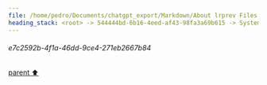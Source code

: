```yaml
---
file: /home/pedro/Documents/chatgpt_export/Markdown/About lrprev Files.md
heading_stack: <root> -> 544444bd-6b16-4eed-af43-98fa3a69b615 -> System -> 86c13176-225a-4bd5-97f5-f991207f5a43 -> System -> aaa2fe2d-7be2-4569-b4c4-7213cdb836d2 -> User -> 0914aa28-090b-435f-9ca1-8f7c0c62dc03 -> Assistant -> aaa20132-873b-43c5-ab60-59f9c8d01e05 -> User -> f79f78e3-7957-4083-89b1-e600a0c5019c -> Assistant -> aaa270bf-98d9-4562-a7d0-c101b527dd39 -> User -> 4cbd0c39-1237-4a7c-ab24-4e28585e6283 -> Assistant -> aaa2a778-f433-430a-81e3-453effcca283 -> User -> ddbfa15c-8c01-4a83-bdfe-76fdae4b5c23 -> Assistant -> b7e3a3d0-43f3-4493-8902-261673d3eda6 -> Tool -> 923beb7c-8b2b-49ba-9238-511fe70f8ad7 -> Assistant -> aaa2a102-75b1-4902-b8e8-ccb2dcee962f -> User -> dc8ece6b-164d-4295-b4c0-59e52c77fad9 -> Assistant -> dbbd77b9-cb64-40b0-ae21-38ccc7f89f46 -> Assistant -> dfa27d3c-5c48-403b-a2c3-03c8ab38d2ab -> Tool -> 389dda0f-c565-4ff9-bf2e-5e7684debabc -> Assistant -> aaa25e90-8b39-42e1-99d0-843666ec2833 -> User -> f2d0f654-e29e-4ce1-a752-a75bee219dec -> Assistant -> 37087a08-fb47-4e97-8aaa-f9c36cff2aeb -> Tool -> 7a3a273f-2f36-4962-b44e-195703142966 -> Assistant -> aaa23e91-7e55-4a43-bfb1-ef2bc4709e86 -> User -> 0df5e109-5eb4-46f0-8cf7-238681795c6f -> Assistant -> d4c6f6c0-a7e8-4b70-89a4-79706f1d588c -> Tool -> 38edcd25-c901-4d0d-af06-9754bf7aa362 -> Assistant -> aaa261bb-cf0f-4875-91c1-c24189dce233 -> User -> ff699b90-f0c9-40ca-ad6f-8ab135992725 -> Assistant -> 4d03e82c-9e4e-49e0-a790-099fc44b0017 -> Tool -> 7eade33a-8492-469a-9761-99c59d148c13 -> Assistant -> 01ebf39b-ceac-4c76-bdcc-d73bc7e3fe6b -> Assistant -> 498cdc83-6280-4425-9eb8-9cbc6877aee9 -> Tool -> 41882e44-a42b-4255-9b12-e3d1023b7710 -> Assistant -> aaa2cbcf-e825-4168-ba55-2fee481777e9 -> User -> 6eb6f057-7a3d-4ac2-801b-fd43cc66f5ee -> Assistant -> d491e639-1fe7-4a62-a30e-b5a5e5414f88 -> Tool -> 2df44cc2-07b3-4954-b307-0fe088783044 -> Assistant -> aaa21510-e219-4b15-97da-9af559008e56 -> User -> a4e3a40c-452a-48d3-9c8e-230cb2591567 -> Assistant -> 0966c72f-9248-4cda-a188-7226047b3e6b -> Tool -> 5940a047-d8b2-43ef-8d92-63de280d7a3b -> Assistant -> 6bfb317b-d472-4218-ad2b-a5199133d8f3 -> Assistant -> 281e4344-08be-4a46-a63c-7ca676f31a97 -> Tool -> c3f09ca2-628d-4f50-8da3-f172ace9c394 -> Assistant -> aaa2238a-f96b-4a93-9e7c-173c3e5d6bb1 -> User -> e304631d-c42b-4769-9ec2-17f8a43654c0 -> Assistant -> 66786f5b-1806-4d27-9fe0-aeddad42ef71 -> Assistant -> 0d20575b-7111-42ec-b2f9-f638a7f05975 -> Tool -> 4e8c9bcb-15d0-41e7-8dfc-dbad003a66d4 -> Assistant -> aaa24988-6d27-441d-8d55-c71a5a8e046e -> User -> 31e92aaa-db0d-47c8-b82a-46c3fdb76fa3 -> Assistant -> aaa24a9d-a5c1-482a-a1ab-d10a228361fd -> User -> c02fe0a0-d22b-4298-b1e9-8a910b412620 -> Assistant -> 160e6855-0cdc-41d0-8abc-05d9ceb7fbef -> Tool -> 8e9ad817-bf89-4198-a54b-f4f6ac8d84f0 -> Assistant -> aaa2be5f-5edf-4f2d-ae8b-844fa3b90918 -> User -> 30a2ba38-8a65-4084-9a6d-73f3dcb9773b -> Assistant -> 8d61d20e-37cd-4538-b3fb-558405eac90d -> Tool -> cd76924d-fd5c-4430-80c6-162faa63d24d -> Assistant -> aaa245fd-45da-454c-8789-de165b0c898a -> User -> c612818a-f18e-4f2d-a108-55ef1118fe8b -> Assistant -> e1586cb7-05b5-4085-b58a-b5a456d88b86 -> Tool -> 65b57ece-2c96-400b-af54-d39b1cdd43d4 -> Assistant -> aaa2c481-601f-4684-8253-98142ca30173 -> User -> 5c3ab90a-1cac-4359-83e8-8a1f1f3e59d6 -> Assistant -> 6f46273b-bff6-4b09-acad-8db7b03ff534 -> Tool -> 8fd81b41-d4d4-4f78-a962-613004d49090 -> Assistant -> dd7b730b-efa9-48f9-98ae-d45ab90f965c -> Assistant -> d88119e4-414a-4881-8ffc-e3ad1d7021bc -> Tool -> f3972f0f-021d-4330-8f43-7046dfbffaa9 -> Assistant -> aaa21a26-6b31-407c-b757-bd9e5e232811 -> User -> a01a1801-43df-45b2-969b-b42bb5418497 -> Assistant -> 4efea301-6cc8-4773-a8df-724fb4d17868 -> Tool -> 404ff70f-eea2-46b2-9710-c60f60d8c834 -> Assistant -> e7106866-c4b2-47a8-af0f-638fb3b6c3d5 -> Assistant -> 15e82318-94d4-4eea-9728-a7d8226eb1ad -> Tool -> 47c2fb70-6bd1-4c8e-8295-245ce8c64a1b -> Assistant -> aaa2e78d-62f4-44eb-9d84-cd1b9235898f -> User -> 815d476d-70ab-44f6-af5c-f4cff0145dfd -> Assistant -> 8bd5ee01-6222-4727-9b1b-771371ffa950 -> Tool -> 1ccf0bbd-387a-4a64-8fa7-7bacc72a82a9 -> Assistant -> aaa2ff49-0b46-493b-bb93-70aad78679eb -> User -> 72590229-cffd-4786-9891-1395cc55ea43 -> Assistant -> 785b3fd7-633b-48da-9386-fb75fec16aaf -> Tool -> 000cee69-ed88-4e21-a3d3-99042e13f39b -> Assistant -> aaa20c6f-2d05-4765-8bd1-46802ad6fe7a -> User -> 4270b315-f03d-4720-851a-2f6810e4cc5b -> Assistant -> 2de2ce8e-4d3c-4fd8-97ba-d4f894d378a7 -> Tool -> 9b813b97-9ef6-4819-bd0c-adfa8f14d0d3 -> Assistant -> aaa2d754-2764-4f93-815e-cbb97b44da3f -> User -> 03cefbef-3cc8-4e46-b20b-d522c4fe380b -> Assistant -> 51fb2bdf-8a61-449b-ac1e-93805365d7cf -> Tool -> ca2a15e7-dfde-4c0c-8cc2-725a3870669a -> Assistant -> aaa2e5c0-7822-4767-afcd-71298e6cc0c4 -> User -> f4e4deb8-aa74-4419-a293-ed983fa71492 -> Assistant -> 8479475e-5502-40c1-acbc-c8d7eeae5022 -> Tool -> 2e75e403-6c32-4bc1-b83c-cc9a67d05fc2 -> Assistant -> aaa283d1-ceb4-4ef8-92ac-a20ec7791c76 -> User -> 3f31c7ba-9041-4ea1-b152-dcde36233935 -> Assistant -> 929f33fe-da57-4aee-9965-a19bc97a1c86 -> Tool -> cfc8ae96-309b-442f-af65-f5259fd6e128 -> Assistant -> aaa2584c-2528-4cc8-bd5a-fc044c0376b9 -> User -> 18277f52-9d88-40d7-b73b-61976654dfab -> Assistant -> 1bbf257c-0ef5-4bfe-aad3-15b9bdf13083 -> Tool -> 27f5857a-82d7-4d71-938a-587ecd2d1cf7 -> Assistant -> 8d70526a-c0d9-4c3c-a553-87f7685ae842 -> Tool -> 5330b631-2487-4ebe-a805-8218d70de91b -> Assistant -> 5e45da1c-e13b-47a1-bcc0-a4aba3456fcd -> Assistant -> 94d6e428-ed32-4267-96f9-dcc430cb9a1e -> Tool -> 5f3a7c1c-32c6-43a7-a52c-cabfe1f9a890 -> Assistant -> aaa20fea-6958-491d-a813-0c0780e5e12e -> User -> c6a45548-5af1-43ee-aac4-1f0e6068da79 -> Assistant -> 0df1d1f7-3a61-464c-9c51-2dfe2f18b6ff -> Assistant -> fd3089d2-e529-446b-9ad2-2e0e7da2ebf0 -> Tool -> e43a71ab-59fb-4c71-80f6-54367e8c9a93 -> Assistant -> d2ec2f19-330f-4ef2-9be1-12c699ee7e5d -> Assistant -> a45d402a-4fd4-416e-bc64-db51b0787651 -> Tool -> 341dede2-e40a-495c-9971-6910515b3169 -> Assistant -> aaa2887f-e95d-45d5-be7c-f725866704fd -> User -> 7c562479-943f-4866-aaf6-a7600ee0ea2c -> Assistant -> 1c60f0e0-51f5-403f-8d3f-32c291988db3 -> Tool -> 4f525955-389d-4a7a-8c03-07ccb11a4ee4 -> Assistant -> aaa27049-743a-4dac-8dd6-25e28e2ddd95 -> User -> 4ba7f5f4-7bfa-4ca0-8720-f4c9bea7fbc4 -> Assistant -> 61629588-97ef-44b5-87a7-74b68b43bc56 -> Tool -> a949c53f-f010-4550-818b-147941ff2f1c -> Assistant -> aaa2ddc6-a0cf-4995-a4a4-c01472611a38 -> User -> 675b4fa2-cac0-44be-8d04-9095158daa63 -> Assistant -> 8c5ef2f2-01fb-48a3-9eca-67db3a6bc451 -> Tool -> da1dcc8a-46bc-45db-9d65-412a546b5b50 -> Assistant -> aaa2cab2-3ec0-4ebf-9045-07a281c4e6f3 -> User -> 3b5d1270-5169-4290-9e03-add6dac1a8f8 -> Assistant -> c10d403b-9230-48f0-9262-8fed590053cc -> Tool -> 332e9709-82d4-4d94-bfd3-a2ce91fed84a -> Assistant -> aaa2fcfd-59d2-4532-bbd2-763feb41bc47 -> User -> 78510ca8-a27c-454c-9f33-9b8fa09244c7 -> Assistant -> c69e4422-5aff-4188-9cd1-c0c3aecf1485 -> Tool -> 72337739-44ed-4a89-8aa3-a8dd34c14dbe -> Assistant -> aaa23c10-1ae6-44b4-be67-1153375ede0d -> User -> 5d2a1bd9-382a-4e6c-824c-4126914f5fe7 -> Assistant -> 8c4fe2a3-c943-4616-b097-371ce2b52923 -> Tool -> 629a7d76-5676-44ef-ad03-2b0169b28fa6 -> Assistant -> 0f4f9461-c342-42bd-8477-959c59bdded0 -> Assistant -> 50313a4b-ea30-485b-823c-5ffb7bd2b48b -> Tool -> e7c2592b-4f1a-46dd-9ce4-271eb2667b84
---
```

###### e7c2592b-4f1a-46dd-9ce4-271eb2667b84
[parent ⬆️](#50313a4b-ea30-485b-823c-5ffb7bd2b48b)
